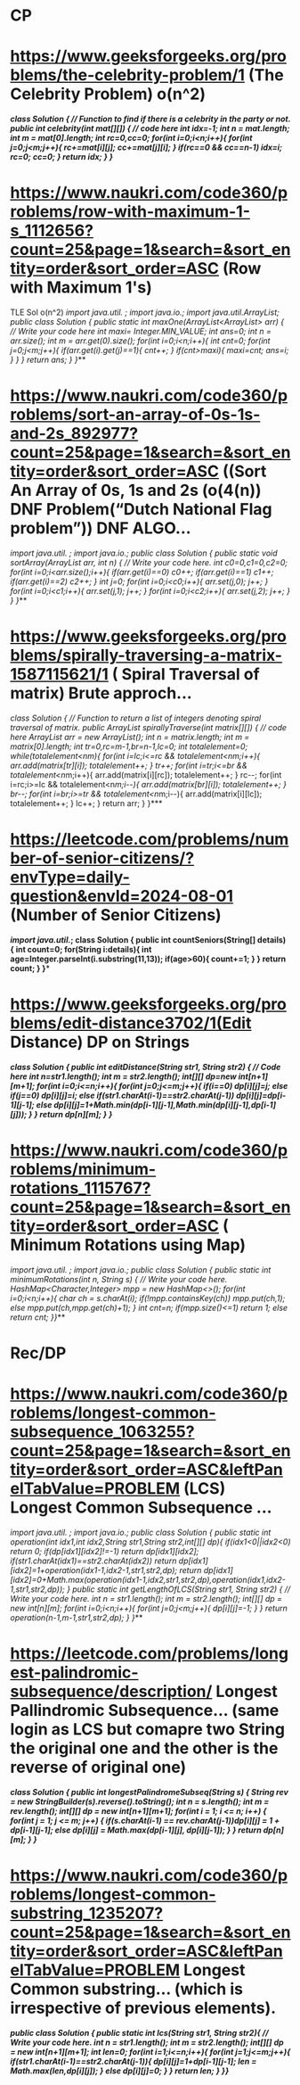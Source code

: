 # CP
# https://www.geeksforgeeks.org/problems/the-celebrity-problem/1 (The Celebrity Problem) o(n^2)
***class Solution {
    // Function to find if there is a celebrity in the party or not.
    public int celebrity(int mat[][]) {
        // code here
        int idx=-1;
        int n = mat.length;
        int m = mat[0].length;
        int rc=0,cc=0;
        for(int i=0;i<n;i++){
            for(int j=0;j<m;j++){
                rc+=mat[i][j];
                cc+=mat[j][i];
            }
            if(rc==0 && cc==n-1)
            idx=i;
            rc=0;
            cc=0;
        }
        return idx;
    }
}***
# https://www.naukri.com/code360/problems/row-with-maximum-1-s_1112656?count=25&page=1&search=&sort_entity=order&sort_order=ASC (Row with Maximum 1's)
 TLE Sol o(n^2)
 ***import java.util.* ;
import java.io.*; 
import java.util.ArrayList;
public class Solution {
	public static int maxOne(ArrayList<ArrayList<Integer>> arr) {
		// Write your code here
		int maxi= Integer.MIN_VALUE;
		int ans=0;
		int n = arr.size();
		int m = arr.get(0).size();
		for(int i=0;i<n;i++){
			int cnt=0;
			for(int j=0;j<m;j++){
				if(arr.get(i).get(j)==1){
					cnt++;
				}
				if(cnt>maxi){
					maxi=cnt;
				ans=i;
				}
			}
		}
		return ans;
	}
}***
# 
# https://www.naukri.com/code360/problems/sort-an-array-of-0s-1s-and-2s_892977?count=25&page=1&search=&sort_entity=order&sort_order=ASC ((Sort An Array of 0s, 1s and 2s (o(4(n)) DNF Problem(“Dutch National Flag problem”)) DNF ALGO...
***import java.util.* ;
import java.io.*; 
public class Solution {
    public static void sortArray(ArrayList<Integer> arr, int n) {
        // Write your code here.
        int c0=0,c1=0,c2=0;
        for(int i=0;i<arr.size();i++){
            if(arr.get(i)==0) c0++;
            if(arr.get(i)==1) c1++;
            if(arr.get(i)==2) c2++;
        }
        int j=0;
        for(int i=0;i<c0;i++){
        arr.set(j,0);
        j++;
        }
        for(int i=0;i<c1;i++){
        arr.set(j,1);
        j++;
        }
        for(int i=0;i<c2;i++){
        arr.set(j,2);
        j++;
        }
    }
}***
# https://www.geeksforgeeks.org/problems/spirally-traversing-a-matrix-1587115621/1 ( Spiral Traversal of matrix)  Brute approch...
***class Solution {
    // Function to return a list of integers denoting spiral traversal of matrix.
    public ArrayList<Integer> spirallyTraverse(int matrix[][]) {
        // code here
        ArrayList<Integer> arr = new ArrayList<Integer>();
        int n = matrix.length;
        int m = matrix[0].length;
        int tr=0,rc=m-1,br=n-1,lc=0;
        int totalelement=0;
        while(totalelement<n*m){
            for(int i=lc;i<=rc && totalelement<n*m;i++){
                arr.add(matrix[tr][i]);
                totalelement++;
            }
            tr++;
            for(int i=tr;i<=br && totalelement<n*m;i++){
                arr.add(matrix[i][rc]);
                totalelement++;
            }
            rc--;
            for(int i=rc;i>=lc && totalelement<n*m;i--){
                arr.add(matrix[br][i]);
                totalelement++;
            }
            br--;
            for(int i=br;i>=tr && totalelement<n*m;i--){
                arr.add(matrix[i][lc]);
                totalelement++;
            }
            lc++;
        }
        return arr;
    }
}***
# https://leetcode.com/problems/number-of-senior-citizens/?envType=daily-question&envId=2024-08-01 (Number of Senior Citizens)
***import java.util.*;
class Solution {
    public int countSeniors(String[] details) {
        int count=0;
        for(String i:details){
            int age=Integer.parseInt(i.substring(11,13));
            if(age>60){
                count+=1;
            }
        }
        return count;
    }
}***

# https://www.geeksforgeeks.org/problems/edit-distance3702/1(Edit Distance) DP on Strings 
 ***class Solution {
    public int editDistance(String str1, String str2) {
        // Code here
        int n=str1.length();
        int m = str2.length();
        int[][] dp=new int[n+1][m+1];
        for(int i=0;i<=n;i++){
            for(int j=0;j<=m;j++){
                if(i==0) dp[i][j]=j;
                else if(j==0) dp[i][j]=i;
                else if(str1.charAt(i-1)==str2.charAt(j-1)) dp[i][j]=dp[i-1][j-1];
                else dp[i][j]=1+Math.min(dp[i-1][j-1],Math.min(dp[i][j-1],dp[i-1][j]));
            }
        }
        return dp[n][m];
    }
}***

# https://www.naukri.com/code360/problems/minimum-rotations_1115767?count=25&page=1&search=&sort_entity=order&sort_order=ASC ( Minimum Rotations using Map)
***import java.util.* ;
import java.io.*; 
public class Solution {
	public static int minimumRotations(int n, String s) {
		// Write your code here.
		HashMap<Character,Integer> mpp = new HashMap<>();
		for(int i=0;i<n;i++){
			char ch = s.charAt(i);
			if(!mpp.containsKey(ch)) mpp.put(ch,1);
			else mpp.put(ch,mpp.get(ch)+1);
		}
		int cnt=n;
		if(mpp.size()<=1) return 1;
		else return cnt;
	}}***




















# Rec/DP
# https://www.naukri.com/code360/problems/longest-common-subsequence_1063255?count=25&page=1&search=&sort_entity=order&sort_order=ASC&leftPanelTabValue=PROBLEM (LCS) Longest Common Subsequence ...
***import java.util.* ;
import java.io.*; 
public class Solution 
{
    public static int operation(int idx1,int idx2,String str1,String str2,int[][] dp){
        if(idx1<0||idx2<0) return 0;
        if(dp[idx1][idx2]!=-1) return dp[idx1][idx2];
        if(str1.charAt(idx1)==str2.charAt(idx2)) return dp[idx1][idx2]=1+operation(idx1-1,idx2-1,str1,str2,dp);
        return dp[idx1][idx2]=0+Math.max(operation(idx1-1,idx2,str1,str2,dp),operation(idx1,idx2-1,str1,str2,dp));
    }
    public static int getLengthOfLCS(String  str1, String  str2)
    {
        // Write your code here.
        int n = str1.length();
        int m = str2.length();
        int[][] dp = new int[n][m];
        for(int i=0;i<n;i++){
            for(int j=0;j<m;j++){
                dp[i][j]=-1;
            }
        }
        return operation(n-1,m-1,str1,str2,dp);
    }
}***
# https://leetcode.com/problems/longest-palindromic-subsequence/description/    Longest Pallindromic Subsequence... (same login as LCS but comapre two String the original one and the other is the reverse of original one)
***class Solution {
    public int longestPalindromeSubseq(String s) {
        String rev = new StringBuilder(s).reverse().toString();
        int n = s.length();
        int m = rev.length();
        int[][] dp = new int[n+1][m+1];
        for(int i = 1; i <= n; i++) {
            for(int j = 1; j <= m; j++) {
                if(s.charAt(i-1) == rev.charAt(j-1))dp[i][j] = 1 + dp[i-1][j-1];
                else dp[i][j] = Math.max(dp[i-1][j], dp[i][j-1]);
            }
        }
        return dp[n][m];
    }
}***
# https://www.naukri.com/code360/problems/longest-common-substring_1235207?count=25&page=1&search=&sort_entity=order&sort_order=ASC&leftPanelTabValue=PROBLEM  Longest Common substring... (which is irrespective of previous elements).
***public class Solution {
    public static int lcs(String str1, String str2){
        // Write your code here.
        int n = str1.length();
        int m = str2.length();
        int[][] dp = new int[n+1][m+1];
        int len=0;
        for(int i=1;i<=n;i++){
            for(int j=1;j<=m;j++){
                if(str1.charAt(i-1)==str2.charAt(j-1)){ 
                 dp[i][j]=1+dp[i-1][j-1];
                 len = Math.max(len,dp[i][j]);
                }
                 else dp[i][j]=0;
            }
        }
        return len;
    }
}}***
























